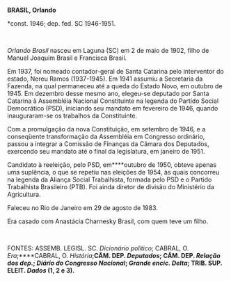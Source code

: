 **BRASIL, Orlando**

\*const. 1946; dep. fed. SC 1946-1951.

 

*Orlando Brasil* nasceu em Laguna (SC) em 2 de maio de 1902, filho de
Manuel Joaquim Brasil e Francisca Brasil.

Em 1937, foi nomeado contador-geral de Santa Catarina pelo interventor
do estado, Nereu Ramos (1937-1945). Em 1941 assumiu a Secretaria da
Fazenda, na qual permaneceu até a queda do Estado Novo, em outubro de
1945. Em dezembro desse mesmo ano, elegeu-se deputado por Santa Catarina
à Assembléia Nacional Constituinte na legenda do Partido Social
Democrático (PSD), iniciando seu mandato em fevereiro de 1946, quando
inauguraram-se os trabalhos da Constituinte.

Com a promulgação da nova Constituição, em setembro de 1946, e a
conseqüente transformação da Assembléia em Congresso ordinário, passou a
integrar a Comissão de Finanças da Câmara dos Deputados, exercendo seu
mandato até o final da legislatura, em janeiro de 1951.

Candidato à reeleição, pelo PSD, em****outubro de 1950, obteve apenas
uma suplência, o que se repetiu nas eleições de 1954, às quais concorreu
na legenda da Aliança Social Trabalhista, formada pelo PSD e o Partido
Trabalhista Brasileiro (PTB). Foi ainda diretor de divisão do Ministério
da Agricultura.

Faleceu no Rio de Janeiro em 29 de agosto de 1983.

Era casado com Anastácia Charnesky Brasil, com quem teve um filho.

 

FONTES: ASSEMB. LEGISL. SC. *Dicionário político*; CABRAL, O.
*Era*;****CABRAL, O. *História*;****CÂM. DEP. *Deputados*; CÂM. DEP.
*Relação dos dep*.; *Diário do Congresso Nacional*; *Grande encic.
Delta*; TRIB. SUP. ELEIT. *Dados* (1, 2 e 3).****

 
